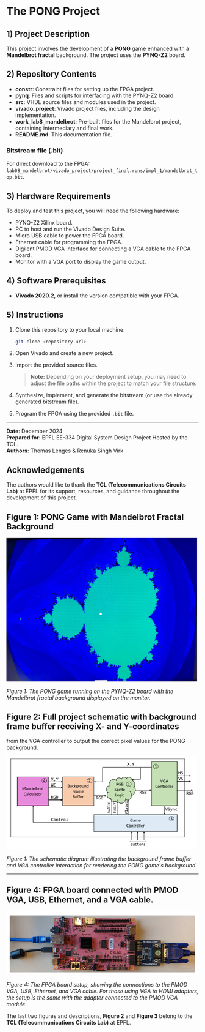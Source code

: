 # The PONG Project

## 1) Project Description
This project involves the development of a **PONG** game enhanced with a **Mandelbrot fractal** background. The project uses the **PYNQ-Z2** board.

## 2) Repository Contents

- **constr**: Constraint files for setting up the FPGA project.
- **pynq**: Files and scripts for interfacing with the PYNQ-Z2 board.
- **src**: VHDL source files and modules used in the project.
- **vivado_project**: Vivado project files, including the design implementation.
- **work_lab8_mandelbrot**: Pre-built files for the Mandelbrot project, containing intermediary and final work.
- **README.md**: This documentation file.

### Bitstream file (.bit)
For direct download to the FPGA:  
`lab08_mandelbrot/vivado_project/project_final.runs/impl_1/mandelbrot_top.bit`.

## 3) Hardware Requirements
To deploy and test this project, you will need the following hardware:

- PYNQ-Z2 Xilinx board.
- PC to host and run the Vivado Design Suite.
- Micro USB cable to power the FPGA board.
- Ethernet cable for programming the FPGA.
- Digilent PMOD VGA interface for connecting a VGA cable to the FPGA board.
- Monitor with a VGA port to display the game output.

## 4) Software Prerequisites

- **Vivado 2020.2**, or install the version compatible with your FPGA.

## 5) Instructions

1. Clone this repository to your local machine:
    ```bash
    git clone <repository-url>
    ```

2. Open Vivado and create a new project.

3. Import the provided source files.

    > **Note:** Depending on your deployment setup, you may need to adjust the file paths within the project to match your file structure.

4. Synthesize, implement, and generate the bitstream (or use the already generated bitstream file).

5. Program the FPGA using the provided `.bit` file.

---

**Date**: December 2024  
**Prepared for**: EPFL EE-334 Digital System Design Project Hosted by the TCL.  
**Authors**: Thomas Lenges & Renuka Singh Virk

## Acknowledgements
The authors would like to thank the **TCL (Telecommunications Circuits Lab)** at EPFL for its support, resources, and guidance throughout the development of this project.

## Figure 1: PONG Game with Mandelbrot Fractal Background

<img src="images/gameimage.jpg" alt="Pong Game with Mandelbrot Fractal" width="500"/>

*Figure 1: The PONG game running on the PYNQ-Z2 board with the Mandelbrot fractal background displayed on the monitor.*

## Figure 2: Full project schematic with background frame buffer receiving X- and Y-coordinates
from the VGA controller to output the correct pixel values for the PONG background.

<img src="images/scheme.png" alt="Project schematic" width="500"/>

*Figure 1: The schematic diagram illustrating the background frame buffer and VGA controller interaction for rendering the PONG game's background.*

---

## Figure 4: FPGA board connected with PMOD VGA, USB, Ethernet, and a VGA cable.

<img src="images/board.png" alt="FPGA board setup" width="500"/>

*Figure 4: The FPGA board setup, showing the connections to the PMOD VGA, USB, Ethernet, and VGA cable. For those using VGA to HDMI adapters, the setup is the same with the adapter connected to the PMOD VGA module.*

The last two figures and descriptions, **Figure 2** and **Figure 3** belong to the **TCL (Telecommunications Circuits Lab)** at EPFL.
